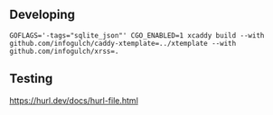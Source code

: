 


## Developing

```
GOFLAGS='-tags="sqlite_json"' CGO_ENABLED=1 xcaddy build --with github.com/infogulch/caddy-xtemplate=../xtemplate --with github.com/infogulch/xrss=.
```

## Testing

https://hurl.dev/docs/hurl-file.html
